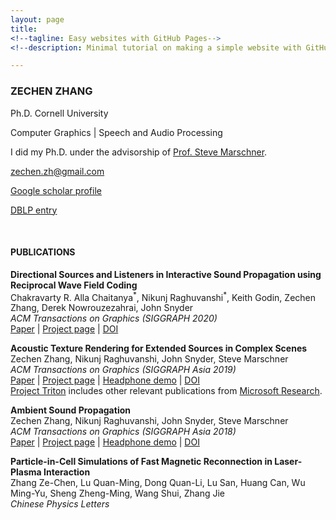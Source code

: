 ```yaml
---
layout: page
title: 
<!--tagline: Easy websites with GitHub Pages-->
<!--description: Minimal tutorial on making a simple website with GitHub Pages-->

---
```


### ZECHEN ZHANG

Ph.D. Cornell University

Computer Graphics 
|
Speech and Audio Processing

I did my Ph.D. under the advisorship of [Prof. Steve Marschner](https://www.cs.cornell.edu/~srm/).  

<zechen.zh@gmail.com>

[Google scholar profile](https://scholar.google.com/citations?hl=en&user=RBDHu9UAAAAJ&view_op=list_works&sortby=pubdate)

[DBLP entry](https://dblp.uni-trier.de/pid/202/5537.html)
  
<br/>

#### PUBLICATIONS

**Directional Sources and Listeners in Interactive Sound Propagation using Reciprocal Wave Field Coding**  
Chakravarty R. Alla Chaitanya<sup>\*</sup>, Nikunj Raghuvanshi<sup>\*</sup>, Keith Godin, Zechen Zhang, Derek Nowrouzezahrai, John Snyder  
*ACM Transactions on Graphics (SIGGRAPH 2020)*  
[Paper](https://www.microsoft.com/en-us/research/uploads/prod/2020/05/SourceAndListenerDirectivity.pdf)
|
[Project page](https://www.microsoft.com/en-us/research/publication/directional-sources-and-listeners-in-interactive-sound-propagation-using-reciprocal-wave-field-coding/)
|
[DOI](https://dx.doi.org/10.1145/3386569.3392459)

**Acoustic Texture Rendering for Extended Sources in Complex Scenes**  
Zechen Zhang, Nikunj Raghuvanshi, John Snyder, Steve Marschner  
*ACM Transactions on Graphics (SIGGRAPH Asia 2019)*  
[Paper](http://www.cs.cornell.edu/projects/ambientsound/acoustictexture/SAsia2019AcousticTexture.pdf)
|
[Project page](http://www.cs.cornell.edu/projects/ambientsound/acoustictexture) 
| 
[Headphone demo](https://youtu.be/kJrdjVx76jQ)
|
[DOI](http://dx.doi.org/10.1145/3355089.3356566)  
[Project Triton](https://www.microsoft.com/en-us/research/project/project-triton/#!publications) includes other relevant publications from [Microsoft Research](https://www.microsoft.com/en-us/research/). 

**Ambient Sound Propagation**  
Zechen Zhang, Nikunj Raghuvanshi, John Snyder, Steve Marschner  
*ACM Transactions on Graphics (SIGGRAPH Asia 2018)*  
[Paper](http://www.cs.cornell.edu/projects/ambientsound/SAsia-2018-ambient2.pdf)
|
[Project page](http://www.cs.cornell.edu/projects/ambientsound) 
| 
[Headphone demo](https://vimeo.com/292495561)
|
[DOI](http://dx.doi.org/10.1145/3272127.3275100)

**Particle-in-Cell Simulations of Fast Magnetic Reconnection in Laser-Plasma Interaction**  
Zhang Ze-Chen, Lu Quan-Ming, Dong Quan-Li, Lu San, Huang Can, Wu Ming-Yu, Sheng Zheng-Ming, Wang Shui, Zhang Jie  
*Chinese Physics Letters*  

